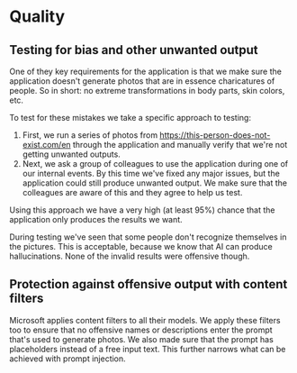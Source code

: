 # Quality

## Testing for bias and other unwanted output

One of they key requirements for the application is that we make sure the application
doesn't generate photos that are in essence charicatures of people. So in short:
no extreme transformations in body parts, skin colors, etc.

To test for these mistakes we take a specific approach to testing:

1. First, we run a series of photos from https://this-person-does-not-exist.com/en
   through the application and manually verify that we're not getting unwanted outputs.
2. Next, we ask a group of colleagues to use the application during one of our internal
   events. By this time we've fixed any major issues, but the application could still
   produce unwanted output. We make sure that the colleagues are aware of this and they
   agree to help us test.

Using this approach we have a very high (at least 95%) chance that the application only
produces the results we want.

During testing we've seen that some people don't recognize themselves in the pictures.
This is acceptable, because we know that AI can produce hallucinations. None of the
invalid results were offensive though.

## Protection against offensive output with content filters

Microsoft applies content filters to all their models. We apply these filters too to
ensure that no offensive names or descriptions enter the prompt that's used to generate
photos. We also made sure that the prompt has placeholders instead of a free input text.
This further narrows what can be achieved with prompt injection.
